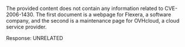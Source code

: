 The provided content does not contain any information related to CVE-2006-1430. The first document is a webpage for Flexera, a software company, and the second is a maintenance page for OVHcloud, a cloud service provider.

Response: UNRELATED